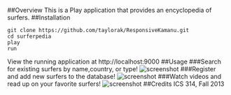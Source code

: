 ##Overview
This is a Play application that provides an encyclopedia of surfers.
##Installation
```
git clone https://github.com/taylorak/ResponsiveKamanu.git  
cd surferpedia  
play  
run
```  

View the running application at http://localhost:9000
##Usage
###Search for existing surfers by name,country, or type!
![screenshot](https://raw.github.com/taylorak/surferpedia/master/public/images/Home.png)
###Register and add new surfers to the database!
![screenshot](https://raw.github.com/taylorak/surferpedia/master/public/images/New_Surfer.png)
###Watch videos and read up on your favorite surfers!
![screenshot](https://raw.github.com/taylorak/surferpedia/master/public/images/Surfer.png)
##Credits
ICS 314, Fall 2013  
